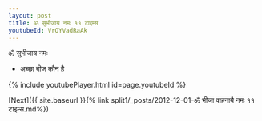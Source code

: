 ```yaml
---
layout: post
title: ॐ सुभीजाय नमः ११ टाइम्स
youtubeId: VrOYVadRaAk
---
```

 
 
 ॐ सुभीजाय नमः  
 
 -  अच्छा बीज कौन है 
 
  
 
  
 
 
 
 
 
 


{% include youtubePlayer.html id=page.youtubeId %}
 
[Next]({{ site.baseurl }}{% link  split1/_posts/2012-12-01-ॐ भीजा वाहनायै नमः ११ टाइम्स.md%})
 
